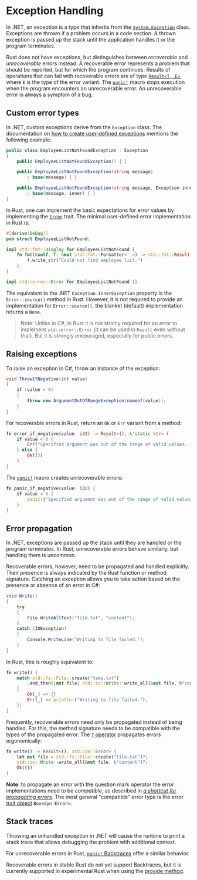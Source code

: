 # Exception Handling

In .NET, an exception is a type that inherits from the
[`System.Exception`][net-system-exception] class. Exceptions are thrown if a
problem occurs in a code section. A thrown exception is passed up the stack
until the application handles it or the program terminates.

Rust does not have exceptions, but distinguishes between _recoverable_ and
_unrecoverable_ errors instead. A recoverable error represents a problem that
should be reported, but for which the program continues. Results of operations
that can fail with recoverable errors are of type [`Result<T, E>`][rust-result],
where `E` is the type of the error variant. The [`panic!`][panic] macro stops
execution when the program encounters an unrecoverable error. An unrecoverable
error is always a symptom of a bug.

## Custom error types

In .NET, custom exceptions derive from the `Exception` class. The documentation
on [how to create user-defined exceptions][net-user-defined-exceptions] mentions
the following example:

```csharp
public class EmployeeListNotFoundException : Exception
{
    public EmployeeListNotFoundException() { }

    public EmployeeListNotFoundException(string message)
        : base(message) { }

    public EmployeeListNotFoundException(string message, Exception inner)
        : base(message, inner) { }
}
```

In Rust, one can implement the basic expectations for error values by
implementing the [`Error`][rust-std-error] trait. The minimal user-defined error
implementation in Rust is:

```rust
#[derive(Debug)]
pub struct EmployeeListNotFound;

impl std::fmt::Display for EmployeeListNotFound {
    fn fmt(&self, f: &mut std::fmt::Formatter<'_>) -> std::fmt::Result {
        f.write_str("Could not find employee list.")
    }
}

impl std::error::Error for EmployeeListNotFound {}
```

The equivalent to the .NET `Exception.InnerException` property is the
`Error::source()` method in Rust. However, it is not required to provide an
implementation for `Error::source()`, the blanket (default) implementation
returns a `None`.

> Note: Unlike in C#, in Rust it is not strictly required for an error to implement `std::error::Error`
> (it can be used in `Result` even without that). But it is strongly encouraged, especially for public errors.

## Raising exceptions

To raise an exception in C#, throw an instance of the exception:

```csharp
void ThrowIfNegative(int value)
{
    if (value < 0)
    {
        throw new ArgumentOutOfRangeException(nameof(value));
    }
}
```

For recoverable errors in Rust, return an `Ok` or `Err` variant from a method:

```rust
fn error_if_negative(value: i32) -> Result<(), &'static str> {
    if value < 0 {
        Err("Specified argument was out of the range of valid values. (Parameter 'value')")
    } else {
        Ok(())
    }
}
```

The [`panic!`][panic] macro creates unrecoverable errors:

```rust
fn panic_if_negative(value: i32) {
    if value < 0 {
        panic!("Specified argument was out of the range of valid values. (Parameter 'value')")
    }
}
```

## Error propagation

In .NET, exceptions are passed up the stack until they are handled or the
program terminates. In Rust, unrecoverable errors behave similarly, but handling
them is uncommon.

Recoverable errors, however, need to be propagated and handled explicitly. Their
presence is always indicated by the Rust function or method signature. Catching
an exception allows you to take action based on the presence or absence of an
error in C#:

```csharp
void Write()
{
    try
    {
        File.WriteAllText("file.txt", "content");
    }
    catch (IOException)
    {
        Console.WriteLine("Writing to file failed.");
    }
}
```

In Rust, this is roughly equivalent to:

```rust
fn write() {
    match std::fs::File::create("temp.txt")
        .and_then(|mut file| std::io::Write::write_all(&mut file, b"content"))
    {
        Ok(_) => {}
        Err(_) => println!("Writing to file failed."),
    };
}
```

Frequently, recoverable errors need only be propagated instead of being handled.
For this, the method signature needs to be compatible with the types of the
propagated error. The [`?` operator][question-mark-operator] propagates errors
ergonomically:

```rust
fn write() -> Result<(), std::io::Error> {
    let mut file = std::fs::File::create("file.txt")?;
    std::io::Write::write_all(&mut file, b"content")?;
    Ok(())
}
```

**Note**: to propagate an error with the question mark operator the error
implementations need to be _compatible_, as described in [_a shortcut for
propagating errors_][propagating-errors-rust-book]. The most general
"compatible" error type is the error [trait object] `Box<dyn Error>`.

## Stack traces

Throwing an unhandled exception in .NET will cause the runtime to print a stack
trace that allows debugging the problem with additional context.

For unrecoverable errors in Rust, [`panic!` Backtraces][panic-backtrace] offer a
similar behavior.

Recoverable errors in stable Rust do not yet support Backtraces, but it is
currently supported in experimental Rust when using the [provide method].

[net-system-exception]: https://learn.microsoft.com/en-us/dotnet/api/system.exception?view=net-6.0
[rust-result]: https://doc.rust-lang.org/std/result/enum.Result.html
[panic-backtrace]: https://doc.rust-lang.org/book/ch09-01-unrecoverable-errors-with-panic.html#using-a-panic-backtrace
[net-user-defined-exceptions]: https://learn.microsoft.com/en-us/dotnet/standard/exceptions/how-to-create-user-defined-exceptions
[rust-std-error]: https://doc.rust-lang.org/std/error/trait.Error.html
[provide method]: https://doc.rust-lang.org/std/error/trait.Error.html#method.provide
[question-mark-operator]: https://doc.rust-lang.org/std/result/index.html#the-question-mark-operator-
[panic]: https://doc.rust-lang.org/std/macro.panic.html
[propagating-errors-rust-book]: https://doc.rust-lang.org/book/ch09-02-recoverable-errors-with-result.html#a-shortcut-for-propagating-errors-the--operator
[trait object]: https://doc.rust-lang.org/reference/types/trait-object.html

